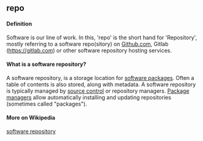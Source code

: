 ## repo

<h4>Definition</h4><p>Software is our line of work. In this, &#39;repo&#39; is the short hand for &#39;Repository&#39;, mostly referring to a software repo(sitory) on <a href="https://github.com">Github.com</a>, Gitlab (<a href="https://gitlab.com">https://gitlab.com</a>) or other software repository hosting services. </p><h4>What is a software repository?</h4><p>A software repository, is a storage location for <a href="https://en.wikipedia.org/wiki/Package_format">software packages</a>. Often a table of contents is also stored, along with metadata. A software repository is typically managed by <a href="https://en.wikipedia.org/wiki/Version_control">source control</a> or repository managers. <a href="https://en.wikipedia.org/wiki/Package_manager">Package managers</a> allow automatically installing and updating repositories (sometimes called &quot;packages&quot;).  </p><h4>More on Wikipedia</h4><p><a href="https://en.wikipedia.org/wiki/Software_repository">software repository</a></p>

